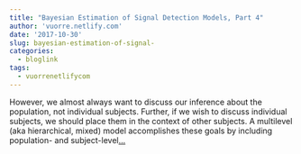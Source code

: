 ```yaml
---
title: "Bayesian Estimation of Signal Detection Models, Part 4"
author: 'vuorre.netlify.com'
date: '2017-10-30'
slug: bayesian-estimation-of-signal-
categories:
  - bloglink
tags:
  - vuorrenetlifycom
---
```


However, we almost always want to discuss our inference about the population, not individual subjects. Further, if we wish to discuss individual subjects, we should place them in the context of other subjects. A multilevel (aka hierarchical, mixed) model accomplishes these goals by including population- and subject-level[... <i class="fas fa-external-link-alt"></i>](https://vuorre.netlify.com/post/2017/bayesian-estimation-of-signal-detection-theory-models-part-4/)

